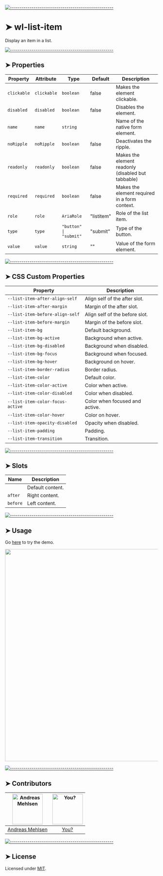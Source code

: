 
[![-----------------------------------------------------](https://raw.githubusercontent.com/andreasbm/readme/master/assets/lines/colored.png)](#wl-list-item)

# ➤ wl-list-item

Display an item in a list.

[![-----------------------------------------------------](https://raw.githubusercontent.com/andreasbm/readme/master/assets/lines/colored.png)](#properties)

## ➤ Properties

| Property    | Attribute   | Type                   | Default    | Description                                      |
|-------------|-------------|------------------------|------------|--------------------------------------------------|
| `clickable` | `clickable` | `boolean`              | false      | Makes the element clickable.                     |
| `disabled`  | `disabled`  | `boolean`              | false      | Disables the element.                            |
| `name`      | `name`      | `string`               |            | Name of the native form element.                 |
| `noRipple`  | `noRipple`  | `boolean`              | false      | Deactivates the ripple.                          |
| `readonly`  | `readonly`  | `boolean`              | false      | Makes the element readonly (disabled but tabbable) |
| `required`  | `required`  | `boolean`              | false      | Makes the element required in a form context.    |
| `role`      | `role`      | `AriaRole`             | "listitem" | Role of the list item.                           |
| `type`      | `type`      | `"button" \| "submit"` | "submit"   | Type of the button.                              |
| `value`     | `value`     | `string`               | ""         | Value of the form element.                       |


[![-----------------------------------------------------](https://raw.githubusercontent.com/andreasbm/readme/master/assets/lines/colored.png)](#css-custom-properties)

## ➤ CSS Custom Properties

| Property                         | Description                    |
|----------------------------------|--------------------------------|
| `--list-item-after-align-self`   | Align self of the after slot.  |
| `--list-item-after-margin`       | Margin of the after slot.      |
| `--list-item-before-align-self`  | Align self of the before slot. |
| `--list-item-before-margin`      | Margin of the before slot.     |
| `--list-item-bg`                 | Default background.            |
| `--list-item-bg-active`          | Background when active.        |
| `--list-item-bg-disabled`        | Background when disabled.      |
| `--list-item-bg-focus`           | Background when focused.       |
| `--list-item-bg-hover`           | Background on hover.           |
| `--list-item-border-radius`      | Border radius.                 |
| `--list-item-color`              | Default color.                 |
| `--list-item-color-active`       | Color when active.             |
| `--list-item-color-disabled`     | Color when disabled.           |
| `--list-item-color-focus-active` | Color when focused and active. |
| `--list-item-color-hover`        | Color on hover.                |
| `--list-item-opacity-disabled`   | Opacity when disabled.         |
| `--list-item-padding`            | Padding.                       |
| `--list-item-transition`         | Transition.                    |


[![-----------------------------------------------------](https://raw.githubusercontent.com/andreasbm/readme/master/assets/lines/colored.png)](#slots)

## ➤ Slots

| Name     | Description      |
|----------|------------------|
|          | Default content. |
| `after`  | Right content.   |
| `before` | Left content.    |



[![-----------------------------------------------------](https://raw.githubusercontent.com/andreasbm/readme/master/assets/lines/colored.png)](#usage)

## ➤ Usage

Go [here](https://weightless.dev/elements/list-item) to try the demo.

<a href="https://weightless.dev/elements/list-item" align="center">
  <img src="https://raw.githubusercontent.com/andreasbm/elements/master/screenshots/wl-list-item.png" width="700" />
</a>


[![-----------------------------------------------------](https://raw.githubusercontent.com/andreasbm/readme/master/assets/lines/colored.png)](#contributors)

## ➤ Contributors
	
|[<img alt="Andreas Mehlsen" src="https://avatars1.githubusercontent.com/u/6267397?s=460&v=4" width="100">](https://twitter.com/andreasmehlsen) | [<img alt="You?" src="https://joeschmoe.io/api/v1/random" width="100">](https://github.com/andreasbm/weightless/blob/master/CONTRIBUTING.md)|
|:---: | :---:|
|[Andreas Mehlsen](https://twitter.com/andreasmehlsen) | [You?](https://github.com/andreasbm/weightless/blob/master/CONTRIBUTING.md)|

[![-----------------------------------------------------](https://raw.githubusercontent.com/andreasbm/readme/master/assets/lines/colored.png)](#license)

## ➤ License
	
Licensed under [MIT](https://opensource.org/licenses/MIT).